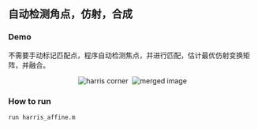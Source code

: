 ## 自动检测角点，仿射，合成


### Demo

不需要手动标记匹配点，程序自动检测焦点，并进行匹配，估计最优仿射变换矩阵，并融合。

<div align="center">
  <img src="https://github.com/liziniu/cvpr_2018_spring/blob/master/Harris%20Corner%20Detection/auto_affine/img/feature.png" title="harris corner">
  <img src="https://github.com/liziniu/cvpr_2018_spring/blob/master/Harris%20Corner%20Detection/auto_affine/img/merged_img.png" title="merged image">
</div>


### How to run

    run harris_affine.m
